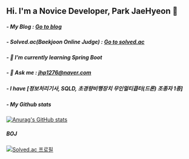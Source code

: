 ## Hi. I'm a Novice Developer, Park JaeHyeon 👋

<!--
**jaehyeon7217/jaehyeon7217** is a ✨ _special_ ✨ repository because its `README.md` (this file) appears on your GitHub profile.

Here are some ideas to get you started:

- 🔭 I’m currently working on ...
- 🌱 I’m currently learning ...
- 👯 I’m looking to collaborate on ...
- 🤔 I’m looking for help with ...
- 💬 Ask me about ...
- 📫 How to reach me: ...
- 😄 Pronouns: ...
- ⚡ Fun fact: ...
-->

##### - My Blog : [Go to blog](https://blog.naver.com/jhp1276)
##### - Solved.ac(Baekjoon Online Judge) : [Go to solved.ac](https://solved.ac/profile/jhp1276)
##### - 🌱 I’m currently learning Spring Boot
##### - 💬 Ask me : jhp1276@naver.com
##### - I have [정보처리기사, SQLD, 초경량비행장치 무인멀티콥터(드론) 조종자 1종]
##### - My Github stats

[![Anurag's GitHub stats](https://github-readme-stats.vercel.app/api?username=jaehyeon7217&show_icons=true&theme=radical)](https://github.com/anuraghazra/github-readme-stats)


##### BOJ
[![Solved.ac
프로필](http://mazassumnida.wtf/api/v2/generate_badge?boj=jhp1276)](https://solved.ac/profile/jhp1276)
